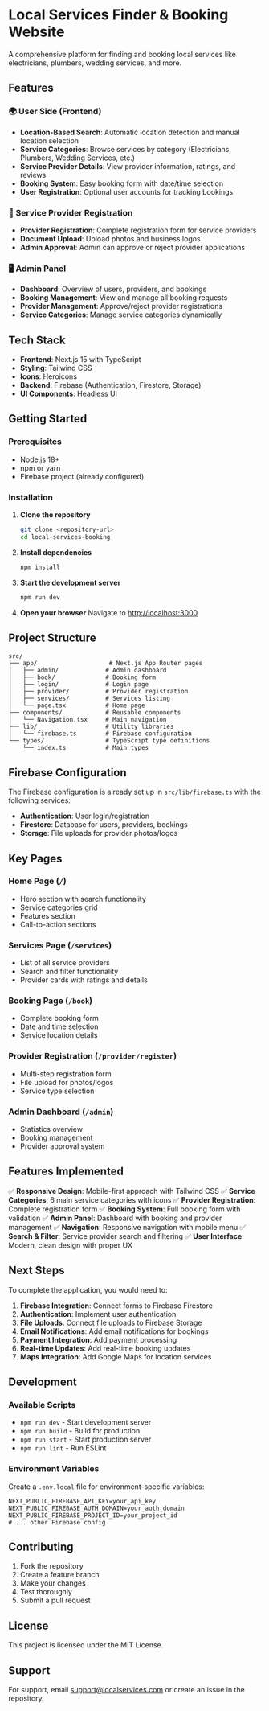 # Local Services Finder & Booking Website

A comprehensive platform for finding and booking local services like electricians, plumbers, wedding services, and more.

## Features

### 🌍 User Side (Frontend)
- **Location-Based Search**: Automatic location detection and manual location selection
- **Service Categories**: Browse services by category (Electricians, Plumbers, Wedding Services, etc.)
- **Service Provider Details**: View provider information, ratings, and reviews
- **Booking System**: Easy booking form with date/time selection
- **User Registration**: Optional user accounts for tracking bookings

### 🧰 Service Provider Registration
- **Provider Registration**: Complete registration form for service providers
- **Document Upload**: Upload photos and business logos
- **Admin Approval**: Admin can approve or reject provider applications

### 🖥️ Admin Panel
- **Dashboard**: Overview of users, providers, and bookings
- **Booking Management**: View and manage all booking requests
- **Provider Management**: Approve/reject provider registrations
- **Service Categories**: Manage service categories dynamically

## Tech Stack

- **Frontend**: Next.js 15 with TypeScript
- **Styling**: Tailwind CSS
- **Icons**: Heroicons
- **Backend**: Firebase (Authentication, Firestore, Storage)
- **UI Components**: Headless UI

## Getting Started

### Prerequisites

- Node.js 18+ 
- npm or yarn
- Firebase project (already configured)

### Installation

1. **Clone the repository**
   ```bash
   git clone <repository-url>
   cd local-services-booking
   ```

2. **Install dependencies**
   ```bash
   npm install
   ```

3. **Start the development server**
   ```bash
   npm run dev
   ```

4. **Open your browser**
   Navigate to [http://localhost:3000](http://localhost:3000)

## Project Structure

```
src/
├── app/                    # Next.js App Router pages
│   ├── admin/             # Admin dashboard
│   ├── book/              # Booking form
│   ├── login/             # Login page
│   ├── provider/          # Provider registration
│   ├── services/          # Services listing
│   └── page.tsx           # Home page
├── components/            # Reusable components
│   └── Navigation.tsx     # Main navigation
├── lib/                   # Utility libraries
│   └── firebase.ts        # Firebase configuration
└── types/                 # TypeScript type definitions
    └── index.ts           # Main types
```

## Firebase Configuration

The Firebase configuration is already set up in `src/lib/firebase.ts` with the following services:

- **Authentication**: User login/registration
- **Firestore**: Database for users, providers, bookings
- **Storage**: File uploads for provider photos/logos

## Key Pages

### Home Page (`/`)
- Hero section with search functionality
- Service categories grid
- Features section
- Call-to-action sections

### Services Page (`/services`)
- List of all service providers
- Search and filter functionality
- Provider cards with ratings and details

### Booking Page (`/book`)
- Complete booking form
- Date and time selection
- Service location details

### Provider Registration (`/provider/register`)
- Multi-step registration form
- File upload for photos/logos
- Service type selection

### Admin Dashboard (`/admin`)
- Statistics overview
- Booking management
- Provider approval system

## Features Implemented

✅ **Responsive Design**: Mobile-first approach with Tailwind CSS
✅ **Service Categories**: 6 main service categories with icons
✅ **Provider Registration**: Complete registration form
✅ **Booking System**: Full booking form with validation
✅ **Admin Panel**: Dashboard with booking and provider management
✅ **Navigation**: Responsive navigation with mobile menu
✅ **Search & Filter**: Service provider search and filtering
✅ **User Interface**: Modern, clean design with proper UX

## Next Steps

To complete the application, you would need to:

1. **Firebase Integration**: Connect forms to Firebase Firestore
2. **Authentication**: Implement user authentication
3. **File Uploads**: Connect file uploads to Firebase Storage
4. **Email Notifications**: Add email notifications for bookings
5. **Payment Integration**: Add payment processing
6. **Real-time Updates**: Add real-time booking updates
7. **Maps Integration**: Add Google Maps for location services

## Development

### Available Scripts

- `npm run dev` - Start development server
- `npm run build` - Build for production
- `npm run start` - Start production server
- `npm run lint` - Run ESLint

### Environment Variables

Create a `.env.local` file for environment-specific variables:

```env
NEXT_PUBLIC_FIREBASE_API_KEY=your_api_key
NEXT_PUBLIC_FIREBASE_AUTH_DOMAIN=your_auth_domain
NEXT_PUBLIC_FIREBASE_PROJECT_ID=your_project_id
# ... other Firebase config
```

## Contributing

1. Fork the repository
2. Create a feature branch
3. Make your changes
4. Test thoroughly
5. Submit a pull request

## License

This project is licensed under the MIT License.

## Support

For support, email support@localservices.com or create an issue in the repository.